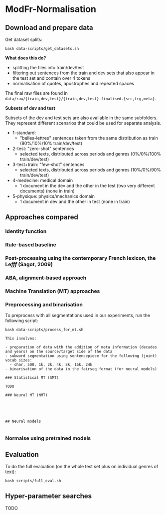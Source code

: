 # ModFr-Normalisation


## Download and prepare data

Get dataset splits:
```
bash data-scripts/get_datasets.sh
```


**What does this do?**

- splitting the files into train/dev/test
- filtering out sentences from the train and dev sets that also appear in the test set and contain over 4 tokens
- normalisation of quotes, apostrophes and repeated spaces

The final raw files are found in `data/raw/{train,dev,test}/{train,dev,test}.finalised.{src,trg,meta}`.

**Subsets of dev and test**

Subsets of the dev and test sets are also available in the same subfolders. 
They represent different scenarios that could be used for separate analysis.

- 1-standard:
    - "belles-lettres" sentences taken from the same distribution as train (80%/10%/10% train/dev/test)
- 2-test: "zero-shot" sentences
    - selected texts, distributed across periods and genres (0%/0%/100% train/dev/test)
- 3-test+train: "few-shot" sentences
    - selected texts, distributed across periods and genres (10%/0%/90% train/dev/test)
- 4-medecine: medical domain
    - 1 document in the dev and the other in the test (two very different documents) (none in train)
- 5-physique: physics/mechanics domain
    - 1 document in dev and the other in test (none in train)


## Approaches compared

### Identity function

### Rule-based baseline

### Post-processing using the contemporary French lexicon, the Le*fff* (Sagot, 2009)

### ABA, alignment-based approach

### Machine Translation (MT) approaches

### Preprocessing and binarisation

To preprocess with all segmentations used in our experiments, run the following script:

```
bash data-scripts/process_for_mt.sh

This involves:

- preparation of data with the addition of meta information (decades and years) on the source/target side of the data
- subword segmentation using sentencepiece for the following (joint) vocab sizes:
  - char, 500, 1k, 2k, 4k, 8k, 16k, 24k
- binarisation of the data in the fairseq format (for neural models)

### Statistical MT (SMT)

TODO

### Neural MT (NMT)





## Neural models


```

### Normalse using pretrained models





## Evaluation

To do the full evaluation (on the whole test set plus on individual genres of text):

`bash scripts/full_eval.sh`



## Hyper-parameter searches

TODO
